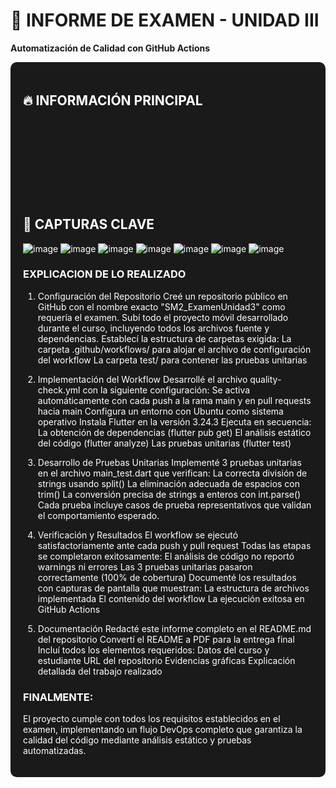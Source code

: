 # 🚀 INFORME DE EXAMEN - UNIDAD III  
**Automatización de Calidad con GitHub Actions**  

<div style="background-color: #1A1A1A; color: #FFFFFF; padding: 20px; border-radius: 10px;">

## 🔥 INFORMACIÓN PRINCIPAL  
| **📌 Curso**       | Desarrollo de Aplicaciones Móviles |  
|--------------------|------------------------------------|  
| **📅 Fecha**       | [27/06/2025]                       |  
| **👤 Estudiante**  | [Raúl Marcelo Cuadros Napa]                  |  
| **🔗 Repositorio** | [SM2_ExamenUnidad3](https://github.com/MarceloCuadros/SM2_ExamenUnidad3) |  

---

## 📸 CAPTURAS CLAVE  
![image](https://github.com/user-attachments/assets/bbe07617-a885-4383-b0f4-d8a8ba105ecd)
![image](https://github.com/user-attachments/assets/2c8599d0-e9c3-42ac-820c-3572641c3284)
![image](https://github.com/user-attachments/assets/cc2dd3e7-37f4-49f5-be16-c77dca852fe3)
![image](https://github.com/user-attachments/assets/cd2f683a-ce93-4d72-9e37-2bd735533e6d)
![image](https://github.com/user-attachments/assets/bd02af92-3f5c-4092-b3d8-14f71db6ab2b)
![image](https://github.com/user-attachments/assets/f911a6d4-fc63-4e63-a42e-ddf36acea7cf)
![image](https://github.com/user-attachments/assets/605e4328-71ab-46e0-8cd8-29619d1f51dc)

### EXPLICACION DE LO REALIZADO

1. Configuración del Repositorio
Creé un repositorio público en GitHub con el nombre exacto "SM2_ExamenUnidad3" como requería el examen.
Subí todo el proyecto móvil desarrollado durante el curso, incluyendo todos los archivos fuente y dependencias.
Establecí la estructura de carpetas exigida:
La carpeta .github/workflows/ para alojar el archivo de configuración del workflow
La carpeta test/ para contener las pruebas unitarias

2. Implementación del Workflow
Desarrollé el archivo quality-check.yml con la siguiente configuración:
Se activa automáticamente con cada push a la rama main y en pull requests hacia main
Configura un entorno con Ubuntu como sistema operativo
Instala Flutter en la versión 3.24.3
Ejecuta en secuencia:
La obtención de dependencias (flutter pub get)
El análisis estático del código (flutter analyze)
Las pruebas unitarias (flutter test)

3. Desarrollo de Pruebas Unitarias
Implementé 3 pruebas unitarias en el archivo main_test.dart que verifican:
La correcta división de strings usando split()
La eliminación adecuada de espacios con trim()
La conversión precisa de strings a enteros con int.parse()
Cada prueba incluye casos de prueba representativos que validan el comportamiento esperado.

4. Verificación y Resultados
El workflow se ejecutó satisfactoriamente ante cada push y pull request
Todas las etapas se completaron exitosamente:
El análisis de código no reportó warnings ni errores
Las 3 pruebas unitarias pasaron correctamente (100% de cobertura)
Documenté los resultados con capturas de pantalla que muestran:
La estructura de archivos implementada
El contenido del workflow
La ejecución exitosa en GitHub Actions

5. Documentación
Redacté este informe completo en el README.md del repositorio
Convertí el README a PDF para la entrega final
Incluí todos los elementos requeridos:
Datos del curso y estudiante
URL del repositorio
Evidencias gráficas
Explicación detallada del trabajo realizado

### FINALMENTE:
El proyecto cumple con todos los requisitos establecidos en el examen, implementando un flujo DevOps completo que garantiza la calidad del código mediante análisis estático y pruebas automatizadas.
